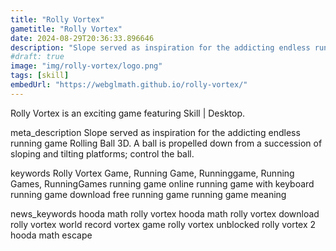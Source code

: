 ```yaml
---
title: "Rolly Vortex"
gametitle: "Rolly Vortex"
date: 2024-08-29T20:36:33.896646
description: "Slope served as inspiration for the addicting endless running game Rolling Ball 3D. A ball is propelled down from a succession of sloping and tilting platforms; control the ball."
#draft: true
image: "img/rolly-vortex/logo.png"
tags: [skill]
embedUrl: "https://webglmath.github.io/rolly-vortex/"
---
```


Rolly Vortex is an exciting game featuring Skill | Desktop.

meta_description
Slope served as inspiration for the addicting endless running game Rolling Ball 3D. A ball is propelled down from a succession of sloping and tilting platforms; control the ball.


keywords
Rolly Vortex Game, Running Game, Runninggame, Running Games, RunningGames running game online running game with keyboard running game download free running game running game meaning


news_keywords
hooda math rolly vortex hooda math rolly vortex download rolly vortex world record vortex game rolly vortex unblocked rolly vortex 2 hooda math escape
